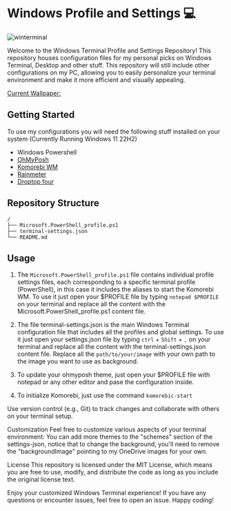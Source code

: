 # Windows Profile and Settings 💻

![winterminal](https://github.com/Noe-ali/Env-Settings/assets/95829890/3b682138-93f3-4b41-a802-88fe77268b5a)

Welcome to the Windows Terminal Profile and Settings Repository! This repository houses configuration files for my personal picks on Windows Terminal, Desktop and other stuff. This repository will still include other configurations on my PC, allowing you to easily personalize your terminal environment and make it more efficient and visually appealing.

[Current Wallpaper: ](https://steamcommunity.com/sharedfiles/filedetails/?id=2808889473)
## Getting Started
To use my configurations you will need the following stuff installed on your system (Currently Running Windows 11 22H2)
- Windows Powershell
- [OhMyPosh](https://ohmyposh.dev/)
- [Komorebi WM](https://github.com/LGUG2Z/komorebi)
- [Rainmeter](https://www.rainmeter.net/)
- [Droptop four](https://www.droptopfour.com/)

## Repository Structure
```
/
├── Microsoft.PowerShell_profile.ps1
├── terminal-settings.json
└── README.md
```

## Usage
1. The `Microsoft.PowerShell_profile.ps1` file contains individual profile settings files, each corresponding to a specific terminal profile (PowerShell), in this case it includes the aliases to start the Komorebi WM. To use it just open your $PROFILE file by typing ```notepad $PROFILE``` on your terminal and replace all the content with the Microsoft.PowerShell_profile.ps1 content file.

2. The file terminal-settings.json is the main Windows Terminal configuration file that includes all the profiles and global settings. To use it just open your settings.json file by typing ```ctrl``` + ```Shift``` + ```,``` on your terminal and replace all the content with the terminal-settings.json content file.
Replace all the `path/to/your/image` with your own path to the image you want to use as background.

3. To update your ohmyposh theme, just open your $PROFILE file with notepad or any other editor and pase the configuration inside.

4. To initialize Komorebi, just use the command ```komorebic-start```


Use version control (e.g., Git) to track changes and collaborate with others on your terminal setup.

Customization
Feel free to customize various aspects of your terminal environment:
You can add more themes to the "schemes" section of the settings-json, notice that to change the background, you'll need to remove the "backgroundImage" pointing to my OneDrive images for your own.

License
This repository is licensed under the MIT License, which means you are free to use, modify, and distribute the code as long as you include the original license text.

Enjoy your customized Windows Terminal experience! If you have any questions or encounter issues, feel free to open an issue. Happy coding!





